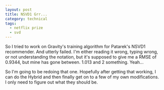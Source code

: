 ```yaml
---
layout: post
title: NSVD1 Grr...
category: technical
tags:
  - netflix prize
  - svd
---
```

So I tried to work on Gravity's training algorithm for Patarek's NSVD1 recommender. And utterly failed. I'm either reading it wrong, typing wrong, or not understanding the notation, but it's supposed to give me a RMSE of 0.9344, but mine has gone between. 1.013 and 2 something. Yeah...

So I'm going to be redoing that one. Hopefully after getting that working, I can do the Hybrid and then finally get on to a few of my own modifications. I only need to figure out what they should be.
